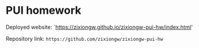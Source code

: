 # PUI homework

Deployed website: `https://zixiongw.github.io/zixiongw-pui-hw/index.html'

Repository link: `https://github.com/zixiongw/zixiongw-pui-hw`
